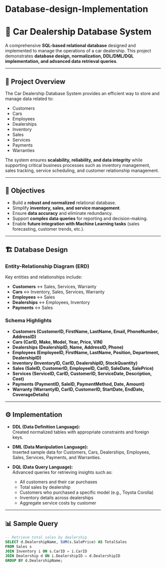 # Database-design-Implementation
# 🚗 Car Dealership Database System  

A comprehensive **SQL-based relational database** designed and implemented to manage the operations of a car dealership. This project demonstrates **database design, normalization, DDL/DML/DQL implementation, and advanced data retrieval queries**.  

---

## 📌 Project Overview  
The Car Dealership Database System provides an efficient way to store and manage data related to:  
- Customers  
- Cars  
- Employees  
- Dealerships  
- Inventory  
- Sales  
- Services  
- Payments  
- Warranties  

The system ensures **scalability, reliability, and data integrity** while supporting critical business processes such as inventory management, sales tracking, service scheduling, and customer relationship management.  

---

## 🎯 Objectives  
- Build a **robust and normalized** relational database.  
- Simplify **inventory, sales, and service management**.  
- Ensure **data accuracy** and eliminate redundancy.  
- Support **complex data queries** for reporting and decision-making.  
- Enable **future integration with Machine Learning tasks** (sales forecasting, customer trends, etc.).  

---

## 🏗️ Database Design  

### Entity-Relationship Diagram (ERD)  
Key entities and relationships include:  
- **Customers** ↔ Sales, Services, Warranty  
- **Cars** ↔ Inventory, Sales, Services, Warranty  
- **Employees** ↔ Sales  
- **Dealerships** ↔ Employees, Inventory  
- **Payments** ↔ Sales  

### Schema Highlights  
- **Customers (CustomerID, FirstName, LastName, Email, PhoneNumber, AddressID)**  
- **Cars (CarID, Make, Model, Year, Price, VIN)**  
- **Dealerships (DealershipID, Name, AddressID, Phone)**  
- **Employees (EmployeeID, FirstName, LastName, Position, Department, DealershipID)**  
- **Inventory (InventoryID, CarID, DealershipID, StockQuantity)**  
- **Sales (SaleID, CustomerID, EmployeeID, CarID, SaleDate, SalePrice)**  
- **Services (ServiceID, CarID, CustomerID, ServiceDate, Description, Cost)**  
- **Payments (PaymentID, SaleID, PaymentMethod, Date, Amount)**  
- **Warranty (WarrantyID, CarID, CustomerID, StartDate, EndDate, CoverageDetails)**  

---

## ⚙️ Implementation  

- **DDL (Data Definition Language):**  
  Created normalized tables with appropriate constraints and foreign keys.  

- **DML (Data Manipulation Language):**  
  Inserted sample data for Customers, Cars, Dealerships, Employees, Sales, Services, Payments, and Warranties.  

- **DQL (Data Query Language):**  
  Advanced queries for retrieving insights such as:  
  - All customers and their car purchases  
  - Total sales by dealership  
  - Customers who purchased a specific model (e.g., Toyota Corolla)  
  - Inventory details across dealerships  
  - Aggregate service costs by customer  

---

## 📊 Sample Query  

```sql
-- Retrieve total sales by dealership
SELECT d.DealershipName, SUM(s.SalePrice) AS TotalSales
FROM Sales s
JOIN Inventory i ON s.CarID = i.CarID
JOIN Dealership d ON i.DealershipID = d.DealershipID
GROUP BY d.DealershipName;
